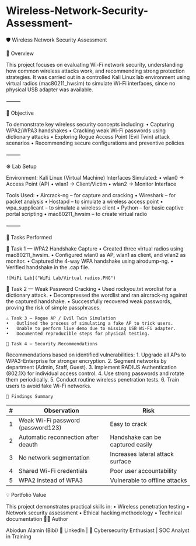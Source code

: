 # Wireless-Network-Security-Assessment-
🛡 Wireless Network Security Assessment

🎯 Overview

This project focuses on evaluating Wi-Fi network security, understanding how common wireless attacks work, and recommending strong protection strategies.
It was carried out in a controlled Kali Linux lab environment using virtual radios (mac80211_hwsim) to simulate Wi-Fi interfaces, since no physical USB adapter was available.

⸻

🧩 Objective

To demonstrate key wireless security concepts including:
	•	Capturing WPA2/WPA3 handshakes
	•	Cracking weak Wi-Fi passwords using dictionary attacks
	•	Exploring Rogue Access Point (Evil Twin) attack scenarios
	•	Recommending secure configurations and preventive policies

⸻

⚙ Lab Setup

Environment: Kali Linux (Virtual Machine)
Interfaces Simulated:
	•	wlan0 → Access Point (AP)
	•	wlan1 → Client/Victim
	•	wlan2 → Monitor Interface
	
Tools Used:
	•	Aircrack-ng – for capture and cracking
	•	Wireshark – for packet analysis
	•	Hostapd – to simulate a wireless access point
	•	wpa_supplicant – to simulate a wireless client
	•	Python – for basic captive portal scripting
	•	mac80211_hwsim – to create virtual radio

⸻

🧠 Tasks Performed

🧩 Task 1 — WPA2 Handshake Capture
	•	Created three virtual radios using mac80211_hwsim.
	•	Configured wlan0 as AP, wlan1 as client, and wlan2 as monitor.
	•	Captured the 4-way WPA handshake using airodump-ng.
	•	Verified handshake in the .cap file.

	![WiFi Lab]("WiFi Lab/Virtual radios.PNG")
	


🔐 Task 2 — Weak Password Cracking
	•	Used rockyou.txt wordlist for a dictionary attack.
	•	Decompressed the wordlist and ran aircrack-ng against the captured handshake.
	•	Successfully recovered weak passwords, proving the risk of simple passphrases.
	
	⚠ Task 3 — Rogue AP / Evil Twin Simulation
	•	Outlined the process of simulating a fake AP to trick users.
	•	Unable to perform live demo due to missing USB Wi-Fi adapter.
	•	Documented reproducible steps for physical testing.

	🧾 Task 4 — Security Recommendations

Recommendations based on identified vulnerabilities:
	1.	Upgrade all APs to WPA3-Enterprise for stronger encryption.
	2.	Segment networks by department (Admin, Staff, Guest).
	3.	Implement RADIUS Authentication (802.1X) for individual access control.
	4.	Use strong passwords and rotate them periodically.
	5.	Conduct routine wireless penetration tests.
	6.	Train users to avoid fake Wi-Fi networks.

	🧠 Findings Summary
| # | Observation                          | Risk                             |
|---|--------------------------------------|----------------------------------|
| 1 | Weak Wi-Fi password (password123)    | Easy to crack                    |
| 2 | Automatic reconnection after deauth  | Handshake can be captured easily |
| 3 | No network segmentation              | Increases lateral attack surface |
| 4 | Shared Wi-Fi credentials             | Poor user accountability         |
| 5 | WPA2 instead of WPA3                 | Vulnerable to offline attacks    |

💡 Portfolio Value

This project demonstrates practical skills in:
	•	Wireless penetration testing
	•	Network security assessment
	•	Ethical hacking methodology
	•	Technical documentation
	👨‍💻 Author

Abiodun Alamin (Bibi)
🔗 LinkedIn | 🧠 Cybersecurity Enthusiast | SOC Analyst in Training
